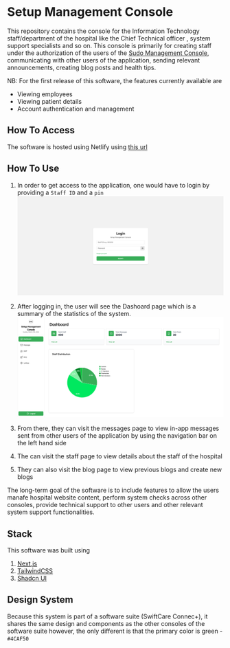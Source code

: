 # Setup Management Console
This repository contains the console for the Information Technology staff/department of the hospital like the Chief Technical officer , system support specialists and so on. This console is primarily for creating staff under the authorization of the users of the [Sudo Management Console](https://github.com/tech-threee/sudo-swiftcare), communicating with other users of the application, sending relevant announcements, creating blog posts and health tips.


NB: For the first release of this software, the features currently available are
- Viewing employees
- Viewing patient details
- Account authentication and management


## How To Access
The software is hosted using Netlify using [this url](https://smc-swiftcare.netlify.app)

## How To Use 
1. In order to get access to the application, one would have to login by providing a `Staff ID` and a `pin`
![](/screenshots/login.png)

2. After logging in, the user will see the Dashoard page which is a summary of the statistics of the system.
![](/screenshots/dashboard.png)

3. From there, they can visit the messages page to view in-app messages sent from other users of the application by using the navigation bar on the left hand side

4. The can visit the staff page to view details about the staff of the hospital

5. They can also visit the blog page to view previous blogs and create new blogs

The long-term goal of the software is to include features to allow the users manafe hospital website content, perform system checks across other consoles, provide technical support to other users and other relevant system support functionalities.


## Stack
This software was built using 
1. [Next.js](https://nextjs.org/)
2. [TailwindCSS](https://tailwindcss.org/)
3. [Shadcn UI](https://ui.shadcn.com/)

## Design System
Because this system is part of a software suite (SwiftCare Connec+), it shares the same design and components as the other consoles of the software suite however, the only different is that the primary color is green - `#4CAF50`